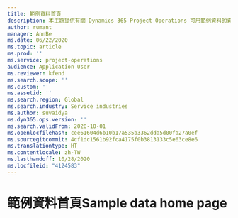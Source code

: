 ```yaml
---
title: 範例資料首頁
description: 本主題提供有關 Dynamics 365 Project Operations 可用範例資料的資訊。
author: rumant
manager: AnnBe
ms.date: 06/22/2020
ms.topic: article
ms.prod: ''
ms.service: project-operations
audience: Application User
ms.reviewer: kfend
ms.search.scope: ''
ms.custom: ''
ms.assetid: ''
ms.search.region: Global
ms.search.industry: Service industries
ms.author: suvaidya
ms.dyn365.ops.version: ''
ms.search.validFrom: 2020-10-01
ms.openlocfilehash: cee61604d6b10b17a535b3362dda5d00fa27a0ef
ms.sourcegitcommit: 4cf1dc1561b92fca4175f0b3813133c5e63ce8e6
ms.translationtype: HT
ms.contentlocale: zh-TW
ms.lasthandoff: 10/28/2020
ms.locfileid: "4124583"
---
```

# <a name="sample-data-home-page"></a><span data-ttu-id="846e2-103">範例資料首頁</span><span class="sxs-lookup"><span data-stu-id="846e2-103">Sample data home page</span></span>
